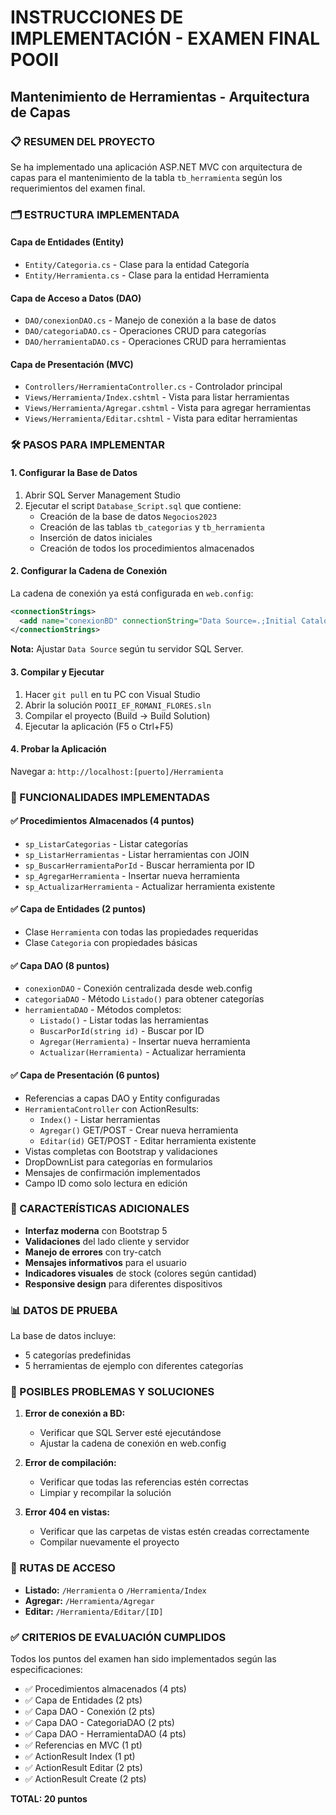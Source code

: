# INSTRUCCIONES DE IMPLEMENTACIÓN - EXAMEN FINAL POOII
## Mantenimiento de Herramientas - Arquitectura de Capas

### 📋 RESUMEN DEL PROYECTO
Se ha implementado una aplicación ASP.NET MVC con arquitectura de capas para el mantenimiento de la tabla `tb_herramienta` según los requerimientos del examen final.

### 🗂️ ESTRUCTURA IMPLEMENTADA

#### **Capa de Entidades (Entity)**
- `Entity/Categoria.cs` - Clase para la entidad Categoría
- `Entity/Herramienta.cs` - Clase para la entidad Herramienta

#### **Capa de Acceso a Datos (DAO)**
- `DAO/conexionDAO.cs` - Manejo de conexión a la base de datos
- `DAO/categoriaDAO.cs` - Operaciones CRUD para categorías
- `DAO/herramientaDAO.cs` - Operaciones CRUD para herramientas

#### **Capa de Presentación (MVC)**
- `Controllers/HerramientaController.cs` - Controlador principal
- `Views/Herramienta/Index.cshtml` - Vista para listar herramientas
- `Views/Herramienta/Agregar.cshtml` - Vista para agregar herramientas
- `Views/Herramienta/Editar.cshtml` - Vista para editar herramientas

### 🛠️ PASOS PARA IMPLEMENTAR

#### **1. Configurar la Base de Datos**
1. Abrir SQL Server Management Studio
2. Ejecutar el script `Database_Script.sql` que contiene:
   - Creación de la base de datos `Negocios2023`
   - Creación de las tablas `tb_categorias` y `tb_herramienta`
   - Inserción de datos iniciales
   - Creación de todos los procedimientos almacenados

#### **2. Configurar la Cadena de Conexión**
La cadena de conexión ya está configurada en `web.config`:
```xml
<connectionStrings>
  <add name="conexionBD" connectionString="Data Source=.;Initial Catalog=Negocios2023;Integrated Security=True" providerName="System.Data.SqlClient" />
</connectionStrings>
```

**Nota:** Ajustar `Data Source` según tu servidor SQL Server.

#### **3. Compilar y Ejecutar**
1. Hacer `git pull` en tu PC con Visual Studio
2. Abrir la solución `POOII_EF_ROMANI_FLORES.sln`
3. Compilar el proyecto (Build → Build Solution)
4. Ejecutar la aplicación (F5 o Ctrl+F5)

#### **4. Probar la Aplicación**
Navegar a: `http://localhost:[puerto]/Herramienta`

### 🎯 FUNCIONALIDADES IMPLEMENTADAS

#### **✅ Procedimientos Almacenados (4 puntos)**
- `sp_ListarCategorias` - Listar categorías
- `sp_ListarHerramientas` - Listar herramientas con JOIN
- `sp_BuscarHerramientaPorId` - Buscar herramienta por ID
- `sp_AgregarHerramienta` - Insertar nueva herramienta
- `sp_ActualizarHerramienta` - Actualizar herramienta existente

#### **✅ Capa de Entidades (2 puntos)**
- Clase `Herramienta` con todas las propiedades requeridas
- Clase `Categoria` con propiedades básicas

#### **✅ Capa DAO (8 puntos)**
- `conexionDAO` - Conexión centralizada desde web.config
- `categoriaDAO` - Método `Listado()` para obtener categorías
- `herramientaDAO` - Métodos completos:
  - `Listado()` - Listar todas las herramientas
  - `BuscarPorId(string id)` - Buscar por ID
  - `Agregar(Herramienta)` - Insertar nueva herramienta
  - `Actualizar(Herramienta)` - Actualizar herramienta

#### **✅ Capa de Presentación (6 puntos)**
- Referencias a capas DAO y Entity configuradas
- `HerramientaController` con ActionResults:
  - `Index()` - Listar herramientas
  - `Agregar()` GET/POST - Crear nueva herramienta
  - `Editar(id)` GET/POST - Editar herramienta existente
- Vistas completas con Bootstrap y validaciones
- DropDownList para categorías en formularios
- Mensajes de confirmación implementados
- Campo ID como solo lectura en edición

### 🔧 CARACTERÍSTICAS ADICIONALES

- **Interfaz moderna** con Bootstrap 5
- **Validaciones** del lado cliente y servidor
- **Manejo de errores** con try-catch
- **Mensajes informativos** para el usuario
- **Indicadores visuales** de stock (colores según cantidad)
- **Responsive design** para diferentes dispositivos

### 📊 DATOS DE PRUEBA
La base de datos incluye:
- 5 categorías predefinidas
- 5 herramientas de ejemplo con diferentes categorías

### 🚨 POSIBLES PROBLEMAS Y SOLUCIONES

1. **Error de conexión a BD:**
   - Verificar que SQL Server esté ejecutándose
   - Ajustar la cadena de conexión en web.config

2. **Error de compilación:**
   - Verificar que todas las referencias estén correctas
   - Limpiar y recompilar la solución

3. **Error 404 en vistas:**
   - Verificar que las carpetas de vistas estén creadas correctamente
   - Compilar nuevamente el proyecto

### 📝 RUTAS DE ACCESO
- **Listado:** `/Herramienta` o `/Herramienta/Index`
- **Agregar:** `/Herramienta/Agregar`
- **Editar:** `/Herramienta/Editar/[ID]`

### ✅ CRITERIOS DE EVALUACIÓN CUMPLIDOS
Todos los puntos del examen han sido implementados según las especificaciones:
- ✅ Procedimientos almacenados (4 pts)
- ✅ Capa de Entidades (2 pts)
- ✅ Capa DAO - Conexión (2 pts)
- ✅ Capa DAO - CategoriaDAO (2 pts)
- ✅ Capa DAO - HerramientaDAO (4 pts)
- ✅ Referencias en MVC (1 pt)
- ✅ ActionResult Index (1 pt)
- ✅ ActionResult Editar (2 pts)
- ✅ ActionResult Create (2 pts)

**TOTAL: 20 puntos**